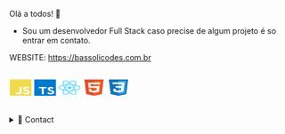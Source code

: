 Olá a todos! 👋

- Sou um desenvolvedor Full Stack caso precise de algum projeto é so entrar em contato.

WEBSITE: https://bassolicodes.com.br
  
<div style="display: inline_block;"><br>
  <img align="center" alt="BassoliCodes-Js" height="30" width="40" src="https://raw.githubusercontent.com/devicons/devicon/master/icons/javascript/javascript-plain.svg">
  <img align="center" alt="BassoliCodes-Ts" height="30" width="40" src="https://raw.githubusercontent.com/devicons/devicon/master/icons/typescript/typescript-plain.svg">
  <img align="center" alt="BassoliCodes-React" height="30" width="40" src="https://raw.githubusercontent.com/devicons/devicon/master/icons/react/react-original.svg">
  <img align="center" alt="BassoliCodes-HTML" height="30" width="40" src="https://raw.githubusercontent.com/devicons/devicon/master/icons/html5/html5-original.svg">
  <img align="center" alt="BassoliCodes-CSS" height="30" width="40" src="https://raw.githubusercontent.com/devicons/devicon/master/icons/css3/css3-original.svg">
</div>

<br/>
<br/>

<details>
  <summary>💬 Contact</summary>
   </br> <img align="left" alt="Discord" target="_blank" width="20px" src="https://raw.githubusercontent.com/anuraghazra/anuraghazra/master/assets/discord-round.svg"/>
  <string>Lucca Bassoli#3199</string>
</details> 
<br/>

